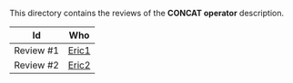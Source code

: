 This directory contains the reviews of the **CONCAT operator** description.

| Id       | Who                       |
|----------|---------------------------|
|Review #1 | [Eric1](review1_eric.md) |
|Review #2 | [Eric2](review2_eric.md) |